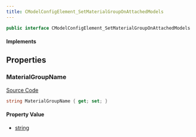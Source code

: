 ```yaml
---
title: CModelConfigElement_SetMaterialGroupOnAttachedModels
---
```


```csharp
public interface CModelConfigElement_SetMaterialGroupOnAttachedModels : CModelConfigElement, ISchemaClass<CModelConfigElement>, ISchemaClass<CModelConfigElement_SetMaterialGroupOnAttachedModels>, ISchemaField, ISchemaClass, INativeHandle
```

#### Implements

## Properties

### MaterialGroupName

[Source Code](https://github.com/swiftly-solution/swiftlys2/blob/beta/managed/src/SwiftlyS2.Generated/Schemas/Interfaces/CModelConfigElement_SetMaterialGroupOnAttachedModels.cs#L16)

```csharp
string MaterialGroupName { get; set; }
```

#### Property Value

- [string](https://learn.microsoft.com/dotnet/api/system.string)

